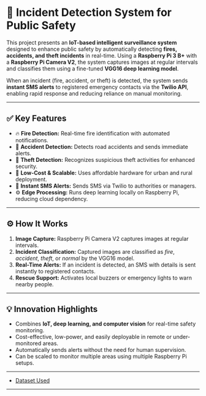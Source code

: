 # 🚨 Incident Detection System for Public Safety

This project presents an **IoT-based intelligent surveillance system** designed to enhance public safety by automatically detecting **fires, accidents, and theft incidents** in real-time. Using a **Raspberry Pi 3 B+** with a **Raspberry Pi Camera V2**, the system captures images at regular intervals and classifies them using a fine-tuned **VGG16 deep learning model**.

When an incident (fire, accident, or theft) is detected, the system sends **instant SMS alerts** to registered emergency contacts via the **Twilio API**, enabling rapid response and reducing reliance on manual monitoring.

---

## ✅ Key Features

- 🔥 **Fire Detection:** Real-time fire identification with automated notifications.
- 🚗 **Accident Detection:** Detects road accidents and sends immediate alerts.
- 🏃 **Theft Detection:** Recognizes suspicious theft activities for enhanced security.
- 📡 **Low-Cost & Scalable:** Uses affordable hardware for urban and rural deployment.
- 📲 **Instant SMS Alerts:** Sends SMS via Twilio to authorities or managers.
- ⚙️ **Edge Processing:** Runs deep learning locally on Raspberry Pi, reducing cloud dependency.

---

## ⚙️ How It Works

1. **Image Capture:** Raspberry Pi Camera V2 captures images at regular intervals.
2. **Incident Classification:** Captured images are classified as *fire*, *accident*, *theft*, or *normal* by the VGG16 model.
3. **Real-Time Alerts:** If an incident is detected, an SMS with details is sent instantly to registered contacts.
4. **Rescue Support:** Activates local buzzers or emergency lights to warn nearby people.

---

## 💡 Innovation Highlights

- Combines **IoT, deep learning, and computer vision** for real-time safety monitoring.
- Cost-effective, low-power, and easily deployable in remote or under-monitored areas.
- Automatically sends alerts without the need for human supervision.
- Can be scaled to monitor multiple areas using multiple Raspberry Pi setups.

---
- [Dataset Used](https://drive.google.com/drive/folders/1jIPBKXk_n3OHwYnqos5j9TrnKuaPn1Vb?usp=sharing)

---

